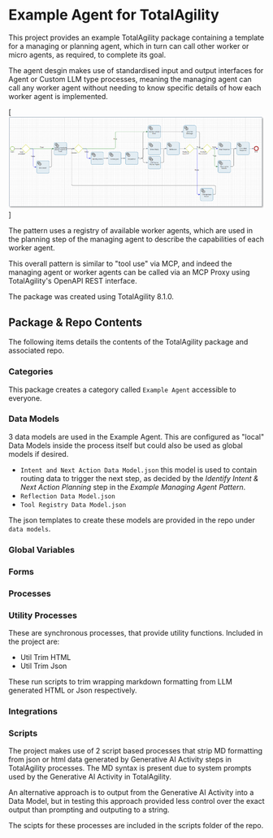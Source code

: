 # Example Agent for TotalAgility
This project provides an example TotalAgility package containing a template for a managing or planning agent, which in turn can call other worker or micro agents, as required, to complete its goal.

The agent desgin makes use of standardised input and output interfaces for Agent or Custom LLM type processes, meaning the managing agent can call any worker agent without needing to know specific details of how each worker agent is implemented.

 [![Example Managing Agent Pattern](./images/Example%20Managing%20Agent%20Pattern.png)]

The pattern uses a registry of available worker agents, which are used in the planning step of the managing agent to describe the capabilities of each worker agent. 

This overall pattern is similar to "tool use" via MCP, and indeed the managing agent or worker agents can be called via an MCP Proxy using TotalAgility's OpenAPI REST interface. 

The package was created using TotalAgility 8.1.0.

## Package & Repo Contents
The following items details the contents of the TotalAgility package and associated repo.

### Categories
This package creates a category called ```Example Agent``` accessible to everyone. 

### Data Models
3 data models are used in the Example Agent. This are configured as "local" Data Models inside the process itself but could also be used as global models if desired. 

 - ```Intent and Next Action Data Model.json``` this model is used to contain routing data to trigger the next step, as decided by the _Identify Intent & Next Action Planning_ step in the _Example Managing Agent Pattern_. 
 - ```Reflection Data Model.json```
 - ```Tool Registry Data Model.json```

The json templates to create these models are provided in the repo under ```data models```.

### Global Variables


### Forms


### Processes


### Utility Processes
These are synchronous processes, that provide utility functions. Included in the project are:
 - Util Trim HTML
 - Util Trim Json 

 These run scripts to trim wrapping markdown formatting from LLM generated HTML or Json respectively. 


### Integrations 


### Scripts
The project makes use of 2 script based processes that strip MD formatting from json or html data generated by Generative AI Activity steps in TotalAgility processes. The MD syntax is present due to system prompts used by the Generative AI Activity in TotalAgility. 

An alternative approach is to output from the Generative AI Activity into a Data Model, but in testing this approach provided less control over the exact output than prompting and outputing to a string. 

The scipts for these processes are included in the scripts folder of the repo. 






